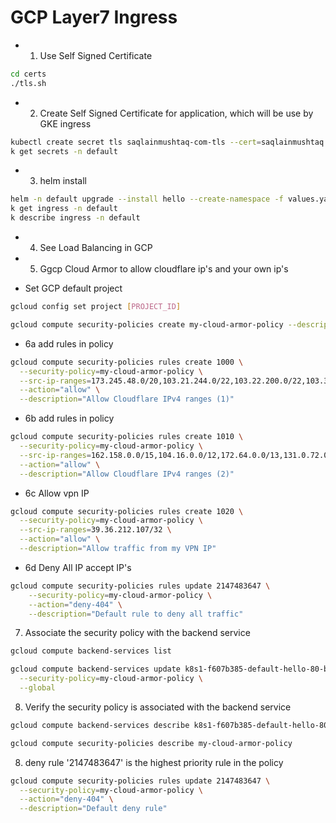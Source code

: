 # GCP Layer7 Ingress

- 1. Use Self Signed Certificate
```bash
cd certs
./tls.sh
```

- 2. Create Self Signed Certificate for application, which will be use by GKE ingress
```bash
kubectl create secret tls saqlainmushtaq-com-tls --cert=saqlainmushtaq.com.crt --key=saqlainmushtaq.com.key -n default
k get secrets -n default
```

- 3. helm install
```bash
helm -n default upgrade --install hello --create-namespace -f values.yaml ./ --wait
k get ingress -n default
k describe ingress -n default
```

- 4. See Load Balancing in GCP

- 5. Ggcp Cloud Armor to allow cloudflare ip's and your own ip's
 
- Set GCP default project
```bash
gcloud config set project [PROJECT_ID]
```

```bash
gcloud compute security-policies create my-cloud-armor-policy --description="Policy to allow Cloudflare and specific IPs"
```

- 6a add rules in policy
```bash
gcloud compute security-policies rules create 1000 \
  --security-policy=my-cloud-armor-policy \
  --src-ip-ranges=173.245.48.0/20,103.21.244.0/22,103.22.200.0/22,103.31.4.0/22,141.101.64.0/18,108.162.192.0/18,190.93.240.0/20,188.114.96.0/20,197.234.240.0/22,198.41.128.0/17 \
  --action="allow" \
  --description="Allow Cloudflare IPv4 ranges (1)"
```
- 6b add rules in policy
```bash
gcloud compute security-policies rules create 1010 \
  --security-policy=my-cloud-armor-policy \
  --src-ip-ranges=162.158.0.0/15,104.16.0.0/12,172.64.0.0/13,131.0.72.0/22 \
  --action="allow" \
  --description="Allow Cloudflare IPv4 ranges (2)"
```

- 6c Allow vpn IP
```bash
gcloud compute security-policies rules create 1020 \
  --security-policy=my-cloud-armor-policy \
  --src-ip-ranges=39.36.212.107/32 \
  --action="allow" \
  --description="Allow traffic from my VPN IP"
```

- 6d Deny All IP accept IP's
```bash
gcloud compute security-policies rules update 2147483647 \
    --security-policy=my-cloud-armor-policy \
    --action="deny-404" \
    --description="Default rule to deny all traffic"
```

7. Associate the security policy with the backend service
```bash
gcloud compute backend-services list

gcloud compute backend-services update k8s1-f607b385-default-hello-80-bc4c4a0f \
  --security-policy=my-cloud-armor-policy \
  --global
```

8. Verify the security policy is associated with the backend service
```bash
gcloud compute backend-services describe k8s1-f607b385-default-hello-80-bc4c4a0f --global

gcloud compute security-policies describe my-cloud-armor-policy
```

8. deny rule '2147483647' is the highest priority rule in the policy
```bash
gcloud compute security-policies rules update 2147483647 \
  --security-policy=my-cloud-armor-policy \
  --action="deny-404" \
  --description="Default deny rule"
```
